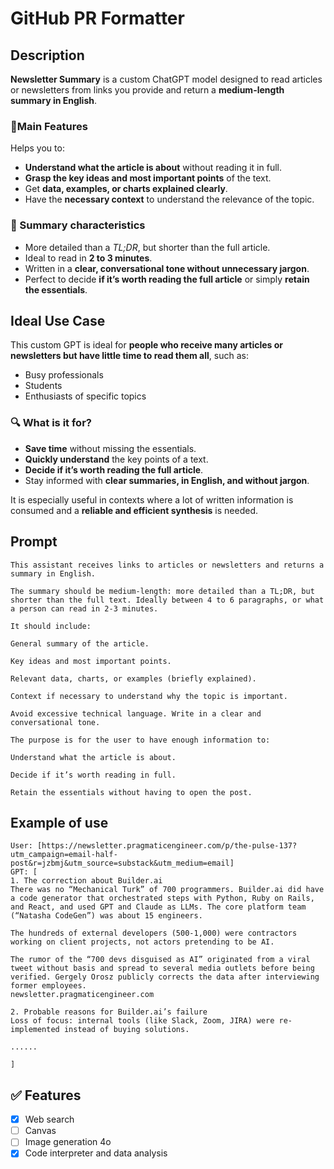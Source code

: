 # GitHub PR Formatter

## Description

**Newsletter Summary** is a custom ChatGPT model designed to read articles or newsletters from links you provide and return a **medium-length summary in English**.

### 🎯Main Features

Helps you to:

- **Understand what the article is about** without reading it in full.
- **Grasp the key ideas and most important points** of the text.
- Get **data, examples, or charts explained clearly**.
- Have the **necessary context** to understand the relevance of the topic.

### 📌 Summary characteristics

- More detailed than a *TL;DR*, but shorter than the full article.
- Ideal to read in **2 to 3 minutes**.
- Written in a **clear, conversational tone without unnecessary jargon**.
- Perfect to decide **if it’s worth reading the full article** or simply **retain the essentials**.

## Ideal Use Case

This custom GPT is ideal for **people who receive many articles or newsletters but have little time to read them all**, such as:

- Busy professionals
- Students
- Enthusiasts of specific topics

### 🔍 What is it for?

- **Save time** without missing the essentials.
- **Quickly understand** the key points of a text.
- **Decide if it’s worth reading the full article**.
- Stay informed with **clear summaries, in English, and without jargon**.

It is especially useful in contexts where a lot of written information is consumed and a **reliable and efficient synthesis** is needed.

## Prompt
```plaintext
This assistant receives links to articles or newsletters and returns a summary in English.

The summary should be medium-length: more detailed than a TL;DR, but shorter than the full text. Ideally between 4 to 6 paragraphs, or what a person can read in 2-3 minutes.

It should include:

General summary of the article.

Key ideas and most important points.

Relevant data, charts, or examples (briefly explained).

Context if necessary to understand why the topic is important.

Avoid excessive technical language. Write in a clear and conversational tone.

The purpose is for the user to have enough information to:

Understand what the article is about.

Decide if it’s worth reading in full.

Retain the essentials without having to open the post.
```

## Example of use

```plaintext
User: [https://newsletter.pragmaticengineer.com/p/the-pulse-137?utm_campaign=email-half-post&r=jzbmj&utm_source=substack&utm_medium=email]  
GPT: [
1. The correction about Builder.ai
There was no “Mechanical Turk” of 700 programmers. Builder.ai did have a code generator that orchestrated steps with Python, Ruby on Rails, and React, and used GPT and Claude as LLMs. The core platform team (“Natasha CodeGen”) was about 15 engineers.

The hundreds of external developers (500-1,000) were contractors working on client projects, not actors pretending to be AI.

The rumor of the “700 devs disguised as AI” originated from a viral tweet without basis and spread to several media outlets before being verified. Gergely Orosz publicly corrects the data after interviewing former employees.
newsletter.pragmaticengineer.com

2. Probable reasons for Builder.ai’s failure
Loss of focus: internal tools (like Slack, Zoom, JIRA) were re-implemented instead of buying solutions.

......

]

```

## ✅ Features

* [x] Web search
* [ ] Canvas
* [ ] Image generation 4o
* [x] Code interpreter and data analysis
